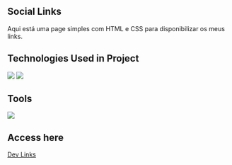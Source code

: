 ﻿## Social Links
Aqui está uma page simples com HTML e CSS para disponibilizar os meus links. <br/>

## Technologies Used in Project
<div style="display: inline_block">
    <img align="html5" src="https://img.shields.io/badge/HTML5-E34F26?style=for-the-badge&logo=html5&logoColor=white">
    <img align="css3" src="https://img.shields.io/badge/CSS3-1572B6?style=for-the-badge&logo=css3&logoColor=white">
</div>

## Tools
<img align="git" src="https://img.shields.io/badge/GIT-E44C30?style=for-the-badge&logo=git&logoColor=white"/>
<br>

## Access here
<a 
href="https://germeson-martins.github.io/dev-links" target="_blank">Dev Links
</a>

